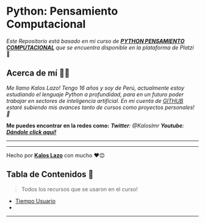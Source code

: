 

# Python: Pensamiento Computacional

_Este Repositorio está basado en mi curso de [**PYTHON PENSAMIENTO COMPUTACIONAL**](https://platzi.com/clases/python-cs/) que se encuentra disponible en la plataforma de Platzi_ 🧠

## Acerca de mí  👨‍💻

_Me llamo Kalos Lazo! Tengo 16 años y soy de Perú, actualmente estoy estudiando el lenguaje Python a profundidad, para en un futuro poder trabajar en sectores de inteligencia artificial. En mi cuenta de [GITHUB](https://github.com/Kaloslmr) estaré subiendo mis avances tanto de cursos como proyectos personales! 🙌_

**Me puedes encontrar en la redes como:** 
_***Twitter***: @Kaloslmr_
_**Youtube**: [**Dándole click aquí!**](https://www.youtube.com/watch?v=f77-_eptbFUk&t=4s)_

---

---
Hecho por [**Kalos Lazo**](https://github.com/Kaloslmr) con mucho ❤️😊

## Tabla de Contenidos 📝

> Todos los recursos que se usaron en el curso!

- [Tiempo Usuario](https://github.com/Kaloslmr/Python-Pensamiento/blob/master/1_tiempoUsuario.py)
-

---

